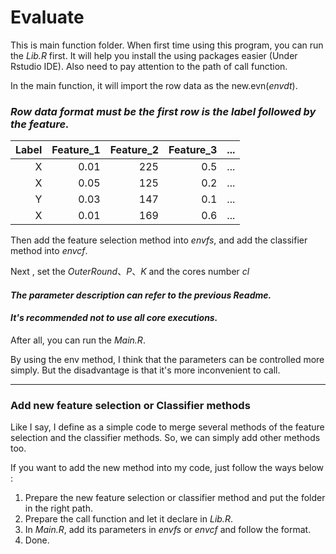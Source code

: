 # Evaluate

This is main function folder. When first time using this program, you can run the *Lib.R* first. It will help you install the using packages easier (Under Rstudio IDE). Also need to pay attention to the path of call function.

In the main function, it will import the row data as the new.evn(*envdt*).

### *Row data format must be the first row is the label followed by the feature.*

| Label | Feature_1 | Feature_2 | Feature_3  | ... |
|------:|----------:|----------:|-----------:| ---:|
| X     | 0.01      | 225       | 0.5        | ... |
| X     | 0.05      | 125       | 0.2        | ... |
| Y     | 0.03      | 147       | 0.1        | ... |
| X     | 0.01      | 169       | 0.6        | ... |

Then add the feature selection method into *envfs*, and add the classifier method into *envcf*.

Next , set the *OuterRound*、*P*、*K* and the cores number *cl*

#### *The parameter description can refer to the previous Readme.*

#### *It's recommended not to use all core executions.*

After all, you can run the *Main.R*.

By using the env method, I think that the parameters can be controlled more simply. But the disadvantage is that it's more inconvenient to call.

---

### Add new feature selection or Classifier methods

Like I say, I define as a simple code to merge several methods of the feature selection and the classifier methods. So, we can simply  add other methods too.

If you want to add the new method into my code, just follow the ways below :
1. Prepare the new feature selection or classifier method and put the folder in the right path.
2. Prepare the call function and let it declare in *Lib.R*.
3. In *Main.R*, add its parameters in *envfs* or *envcf* and follow the format.
4. Done.
